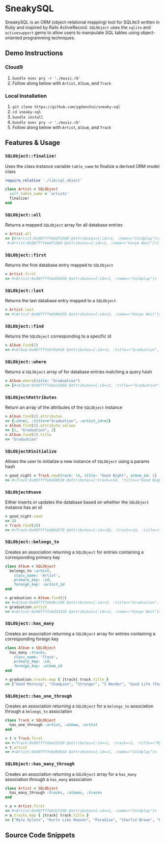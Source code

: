 # SneakySQL

SneakySQL is an ORM (object-relational mapping) tool for SQLite3 written in Ruby and inspired by Rails ActiveRecord. `SQLObject` uses the `sqlite` and `activesupport` gems to allow users to manipulate SQL tables using object-oriented programming techniques.

## Demo Instructions

### Cloud9
1. `bundle exec pry -r './music.rb'`
2. Follow along below with `Artist`, `Album`, and `Track`

### Local Installation
1. `git clone https://github.com/ygdanchoi/sneaky-sql`
2. `cd sneaky-sql`
3. `bundle install`
4. `bundle exec pry -r './music.rb'`
5. Follow along below with `Artist`, `Album`, and `Track`

## Features & Usage

### `SQLObject::finalize!`

Uses the class instance variable `table_name` to finalize a derived ORM model class
```ruby
require_relative './lib/sql_object'

class Artist < SQLObject
  self.table_name = 'artists'
  finalize!
end
```

### `SQLObject::all`

Returns a mapped `SQLObject` array for all database entries
```ruby
> Artist.all
=> [#<Artist:0x007fffebdf1568 @attributes={:id=>1, :name=>"Coldplay"}>,
 #<Artist:0x007fffebdf13b0 @attributes={:id=>2, :name=>"Kanye West"}>]
```

### `SQLObject::first`

Returns the first database entry mapped to `SQLObject`
```ruby
> Artist.first
=> #<Artist:0x007fffebd56838 @attributes={:id=>1, :name=>"Coldplay"}>
```

### `SQLObject::last`

Returns the last database entry mapped to a `SQLObject`
```ruby
> Artist.last
=> #<Artist:0x007fffeb99b658 @attributes={:id=>2, :name=>"Kanye West"}>
```

### `SQLObject::find`

Returns the `SQLObject` corresponding to a specific id
```ruby
> Album.find(2)
=> #<Album:0x007fffebf4e938 @attributes={:id=>2, :title=>"Graduation", :artist_id=>2}>
```

### `SQLObject::where`

Returns a `SQLObject` array of for database entries matching a query hash
```ruby
> Album.where(title: "Graduation")
=> [#<Album:0x007fffebe11868 @attributes={:id=>2, :title=>"Graduation", :artist_id=>2}>]
```

### `SQLObject#attributes`

Return an array of the attributes of the `SQLObject` instance
```ruby
> Album.find(2).attributes
=> {:id=>2, :title=>"Graduation", :artist_id=>2}
> Album.find(2).attribute_values
=> [2, "Graduation", 2]
> Album.find(2).title
=> "Graduation"
```

### `SQLObject#initialize`

Allows the user to initialize a new instance of `SQLObject` using a params hash
```ruby
> good_night = Track.new(track: 14, title: "Good Night", album_id: 2)
=> #<Track:0x007fffebd49638 @attributes={:track=>14, :title=>"Good Night", :album_id=>2}>
```

### `SQLObject#save`

Either inserts or updates the database based on whether the `SQLObject` instance has an id
```ruby
> good_night.save
=> 28
> Track.find(28)
=> #<Track:0x007fffeb80d570 @attributes={:id=>28, :track=>14, :title=>"Good Night", :album_id=>2}>
```

### `SQLObject::belongs_to`

Creates an association returning a `SQLObject` for entries containing a corresponding primary key
```ruby
class Album < SQLObject
  belongs_to :artist,
    class_name: 'Artist',
    primary_key: :id,
    foreign_key: :artist_id
end
```
```ruby
> graduation = Album.find(2)
=> #<Album:0x007fffebdbc188 @attributes={:id=>2, :title=>"Graduation", :artist_id=>2}>
> graduation.artist
=> #<Artist:0x007fffebd3d310 @attributes={:id=>2, :name=>"Kanye West"}>
```

### `SQLObject::has_many`

Creates an association returning a `SQLObject` array for entries containing a corresponding foreign key
```ruby
class Album < SQLObject
  has_many :tracks,
    class_name: 'Track',
    primary_key: :id,
    foreign_key: :album_id
end
```
```ruby
> graduation.tracks.map { |track| track.title }
=> ["Good Morning", "Champion", "Stronger", "I Wonder", "Good Life (Feat. T-Pain)", "Can't Tell Me Nothing", "Barry Bonds (Feat. Lil Wayne)", "Drunk And Hot Girls (Feat. Mos Def)", "Flashing Lights (Feat. Dwele)", "Everything I Am (Feat. DJ Premier)", "The Glory", "Homecoming (Feat. Chris Martin)", "Big Brother"]
```

### `SQLObject::has_one_through`

Creates an association returning a `SQLObject` for a `belongs_to` association through a `belongs_to` association
```ruby
class Track < SQLObject
  has_one_through :artist, :album, :artist
end
```
```ruby
> t = Track.first
=> #<Track:0x007fffebe15328 @attributes={:id=>1, :track=>1, :title=>"Mylo Xyloto", :album_id=>1}>
> t.artist
=> #<Artist:0x007fffebd93918 @attributes={:id=>1, :name=>"Coldplay"}>
```

### `SQLObject::has_many_through`

Creates an association returning a `SQLObject` array for a `has_many` association through a `has_many` association
```ruby
class Artist < SQLObject
  has_many_through :tracks, :albums, :tracks
end
```
```ruby
> a = Artist.first
=> #<Artist:0x007fffebd37208 @attributes={:id=>1, :name=>"Coldplay"}>
> a.tracks.map { |track| track.title }
=> ["Mylo Xyloto", "Hurts Like Heaven", "Paradise", "Charlie Brown", "Us Against THe World", "M.M.I.X.", "Every Teardrop Is A Waterfall", "Major Minus", "U.F.O.", "Princess Of China", "Up In Flames", "A Hopeful Transmission", "Don't Let It Break Your Heart", "Up With The Birds"]
```

## Source Code Snippets
